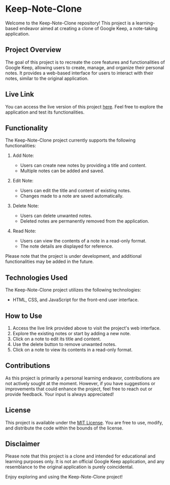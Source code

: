 # Keep-Note-Clone

Welcome to the Keep-Note-Clone repository! This project is a learning-based endeavor aimed at creating a clone of Google Keep, a note-taking application.

## Project Overview

The goal of this project is to recreate the core features and functionalities of Google Keep, allowing users to create, manage, and organize their personal notes. It provides a web-based interface for users to interact with their notes, similar to the original application.

## Live Link

You can access the live version of this project [here]( https://vinay-patel22.github.io/Keep-Note-Clone/). Feel free to explore the application and test its functionalities.

## Functionality

The Keep-Note-Clone project currently supports the following functionalities:

1. Add Note:
   - Users can create new notes by providing a title and content.
   - Multiple notes can be added and saved.

2. Edit Note:
   - Users can edit the title and content of existing notes.
   - Changes made to a note are saved automatically.

3. Delete Note:
   - Users can delete unwanted notes.
   - Deleted notes are permanently removed from the application.

4. Read Note:
   - Users can view the contents of a note in a read-only format.
   - The note details are displayed for reference.

Please note that the project is under development, and additional functionalities may be added in the future.

## Technologies Used

The Keep-Note-Clone project utilizes the following technologies:

- HTML, CSS, and JavaScript for the front-end user interface.

## How to Use

1. Access the live link provided above to visit the project's web interface.
2. Explore the existing notes or start by adding a new note.
3. Click on a note to edit its title and content.
4. Use the delete button to remove unwanted notes.
5. Click on a note to view its contents in a read-only format.

## Contributions

As this project is primarily a personal learning endeavor, contributions are not actively sought at the moment. However, if you have suggestions or improvements that could enhance the project, feel free to reach out or provide feedback. Your input is always appreciated!

## License

This project is available under the [MIT License](https://opensource.org/licenses/MIT). You are free to use, modify, and distribute the code within the bounds of the license.

## Disclaimer

Please note that this project is a clone and intended for educational and learning purposes only. It is not an official Google Keep application, and any resemblance to the original application is purely coincidental.

Enjoy exploring and using the Keep-Note-Clone project!
